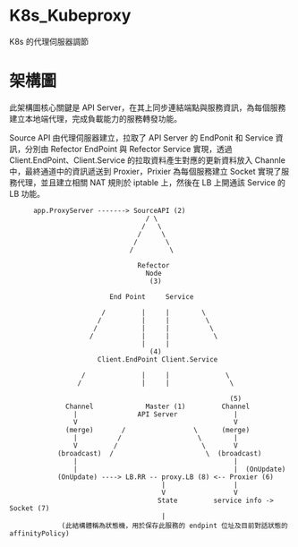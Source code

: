 # K8s_Kubeproxy
K8s 的代理伺服器調節


# 架構圖


此架構圖核心關鍵是 API Server，在其上同步連結端點與服務資訊，為每個服務建立本地端代理，完成負載能力的服務轉發功能。

Source API 由代理伺服器建立，拉取了 API Server 的 EndPonit 和 Service 資訊，分別由 Refector EndPoint 與 Refector Service 實現，透過 Client.EndPoint、Client.Service 的拉取資料產生對應的更新資料放入 Channle 中，最終通道中的資訊遞送到 Proxier，Prixier 為每個服務建立 Socket 實現了服務代理，並且建立相關 NAT 規則於 iptable 上，然後在 LB 上開通該 Service 的 LB 功能。


          app.ProxyServer -------> SourceAPI (2)
                                      / \
                                     /   \
                                    /     \
                                   /       \
                                  /         \
                                  
                                    Refector
                                      Node
                                       (3)
                                       
                             End Point     Service
                             
                           /         |     |        \
                          /          |     |         \
                         /           |     |          \
                        /            |     |           \
                                     |     |
                                       (4)
                          Client.EndPoint Client.Service 
                       
                      /              |     |              \
                     /               |     |               \
                     
                                                           (5)
                  Channel             Master (1)         Channel
                    |               API Server              |
                    V                                       V
                  (merge)       /                 \      (merge)    
                    |          /                   \        |
                    V         /                     \       V
                (broadcast)  /                       \  (broadcast)
                    |                                       |
                    |                                       |  (OnUpdate)
                (OnUpdate) ----> LB.RR -- proxy.LB (8) <-- Proxier (6)
                                          |                 |
                                          V                 V
                                         State         service info -> Socket (7)
                                          |
                 (此結構體稱為狀態機，用於保存此服務的 endpint 位址及目前對話狀態的 affinityPolicy)
